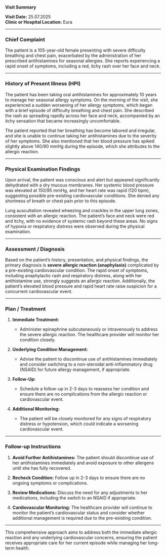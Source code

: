 

**Visit Summary**

**Visit Date:** 25.07.2025  
**Clinic or Hospital Location:** Eura  

---

### **Chief Complaint**
The patient is a 105-year-old female presenting with severe difficulty breathing and chest pain, exacerbated by the administration of her prescribed antihistamines for seasonal allergies. She reports experiencing a rapid onset of symptoms, including a red, itchy rash over her face and neck.

---

### **History of Present Illness (HPI)**
The patient has been taking oral antihistamines for approximately 10 years to manage her seasonal allergy symptoms. On the morning of the visit, she experienced a sudden worsening of her allergy symptoms, which began with a brief episode of difficulty breathing and chest pain. She described the rash as spreading rapidly across her face and neck, accompanied by an itchy sensation that became increasingly uncomfortable.

The patient reported that her breathing has become labored and irregular, and she is unable to continue taking her antihistamines due to the severity of her symptoms. She also mentioned that her blood pressure has spiked slightly above 140/90 mmHg during the episode, which she attributes to the allergic reaction.

---

### **Physical Examination Findings**
Upon arrival, the patient was conscious and alert but appeared significantly dehydrated with a dry mucous membranes. Her systemic blood pressure was elevated at 150/95 mmHg, and her heart rate was rapid (120 bpm), suggesting possible pre-existing cardiovascular conditions. She denied any shortness of breath or chest pain prior to this episode.

Lung auscultation revealed wheezing and crackles in the upper lung zones, consistent with an allergic reaction. The patient’s face and neck were red and itchy, with no evidence of systemic rash beyond these areas. No signs of hypoxia or respiratory distress were observed during the physical examination.

---

### **Assessment / Diagnosis**
Based on the patient’s history, presentation, and physical findings, the primary diagnosis is **severe allergic reaction (anaphylaxis)** complicated by a pre-existing cardiovascular condition. The rapid onset of symptoms, including anaphylactic rash and respiratory distress, along with her antihistamine use, strongly suggests an allergic reaction. Additionally, the patient’s elevated blood pressure and rapid heart rate raise suspicion for a concurrent cardiovascular event.

---

### **Plan / Treatment**
1. **Immediate Treatment:**  
   - Administer epinephrine subcutaneously or intravenously to address the severe allergic reaction. The healthcare provider will monitor her condition closely.
   
2. **Underlying Condition Management:**  
   - Advise the patient to discontinue use of antihistamines immediately and consider switching to a non-steroidal anti-inflammatory drug (NSAID) for future allergy management, if appropriate.

3. **Follow-Up:**  
   - Schedule a follow-up in 2-3 days to reassess her condition and ensure there are no complications from the allergic reaction or cardiovascular event.
   
4. **Additional Monitoring:**  
   - The patient will be closely monitored for any signs of respiratory distress or hypotension, which could indicate a worsening cardiovascular event.

---

### **Follow-up Instructions**
1. **Avoid Further Antihistamines:** The patient should discontinue use of her antihistamines immediately and avoid exposure to other allergens until she has fully recovered.
   
2. **Recheck Condition:** Follow up in 2-3 days to ensure there are no ongoing symptoms or complications.

3. **Review Medications:** Discuss the need for any adjustments to her medications, including the switch to an NSAID if appropriate.

4. **Cardiovascular Monitoring:** The healthcare provider will continue to monitor the patient’s cardiovascular status and consider whether additional management is required due to the pre-existing condition.

---

This comprehensive approach aims to address both the immediate allergic reaction and any underlying cardiovascular concerns, ensuring the patient receives appropriate care for her current episode while managing her long-term health.